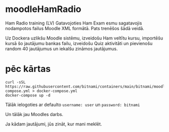 # moodleHamRadio
Ham Radio training (LV)
Gatavojoties Ham Exam esmu sagatavojis nodampotos failus Moodle XML formātā.
Pats trenēšos šādā veidā.

Uz Dockera uzlikšu Moodle sistēmu, izveidošu Ham veltītu kursu, importēšu kursā šo jautājumu bankas failu, izveidošu Quiz aktivitāti un pievienošu random 40 jautājumus un iekalšu zināmos jautājumus.

# pēc kārtas
```
curl -sSL https://raw.githubusercontent.com/bitnami/containers/main/bitnami/moodle/docker-compose.yml > docker-compose.yml
docker-compose up -d
```
Tālāk ielogoties ar defaulto `username: user` un `password: bitnami`

Un tālāk jau Moodles darbs.

Ja kādam jautājumi, jūs zināt, kur mani meklēt.
